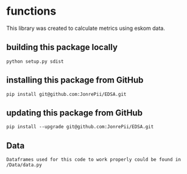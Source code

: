 # functions
This library was created to calculate metrics using eskom data.

## building this package locally
`python setup.py sdist`

## installing this package from GitHub
`pip install git@github.com:JonrePii/EDSA.git`

## updating this package from GitHub
`pip install --upgrade git@github.com:JonrePii/EDSA.git`

## Data
`Dataframes used for this code to work properly could be found in /Data/data.py`
